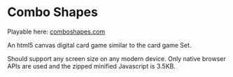 # Combo Shapes

Playable here: [comboshapes.com](https://comboshapes.com)

An html5 canvas digital card game similar to the card game Set.

Should support any screen size on any modern device. Only native browser APIs are used and the zipped minified Javascript is 3.5KB.
